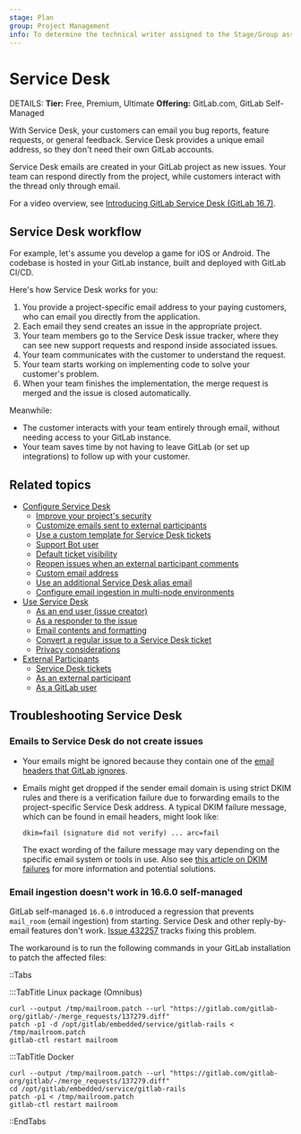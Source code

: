 ```yaml
---
stage: Plan
group: Project Management
info: To determine the technical writer assigned to the Stage/Group associated with this page, see https://handbook.gitlab.com/handbook/product/ux/technical-writing/#assignments
---
```


# Service Desk

DETAILS:
**Tier:** Free, Premium, Ultimate
**Offering:** GitLab.com, GitLab Self-Managed

With Service Desk, your customers
can email you bug reports, feature requests, or general feedback.
Service Desk provides a unique email address, so they don't need their own GitLab accounts.

Service Desk emails are created in your GitLab project as new issues.
Your team can respond directly from the project, while customers interact with the thread only
through email.

<i class="fa fa-youtube-play youtube" aria-hidden="true"></i>
For a video overview, see [Introducing GitLab Service Desk (GitLab 16.7)](https://www.youtube.com/watch?v=LDVQXv3I5rI).
<!-- Video published on 2023-12-19 -->

## Service Desk workflow

For example, let's assume you develop a game for iOS or Android.
The codebase is hosted in your GitLab instance, built and deployed
with GitLab CI/CD.

Here's how Service Desk works for you:

1. You provide a project-specific email address to your paying customers, who can email you directly
   from the application.
1. Each email they send creates an issue in the appropriate project.
1. Your team members go to the Service Desk issue tracker, where they can see new support
   requests and respond inside associated issues.
1. Your team communicates with the customer to understand the request.
1. Your team starts working on implementing code to solve your customer's problem.
1. When your team finishes the implementation, the merge request is merged and the issue
   is closed automatically.

Meanwhile:

- The customer interacts with your team entirely through email, without needing access to your
  GitLab instance.
- Your team saves time by not having to leave GitLab (or set up integrations) to follow up with
  your customer.

## Related topics

- [Configure Service Desk](configure.md)
  - [Improve your project's security](configure.md#improve-your-projects-security)
  - [Customize emails sent to external participants](configure.md#customize-emails-sent-to-external-participants)
  - [Use a custom template for Service Desk tickets](configure.md#use-a-custom-template-for-service-desk-tickets)
  - [Support Bot user](configure.md#support-bot-user)
  - [Default ticket visibility](configure.md#default-ticket-visibility)
  - [Reopen issues when an external participant comments](configure.md#reopen-issues-when-an-external-participant-comments)
  - [Custom email address](configure.md#custom-email-address)
  - [Use an additional Service Desk alias email](configure.md#use-an-additional-service-desk-alias-email)
  - [Configure email ingestion in multi-node environments](configure.md#configure-email-ingestion-in-multi-node-environments)
- [Use Service Desk](using_service_desk.md#use-service-desk)
  - [As an end user (issue creator)](using_service_desk.md#as-an-end-user-issue-creator)
  - [As a responder to the issue](using_service_desk.md#as-a-responder-to-the-issue)
  - [Email contents and formatting](using_service_desk.md#email-contents-and-formatting)
  - [Convert a regular issue to a Service Desk ticket](using_service_desk.md#convert-a-regular-issue-to-a-service-desk-ticket)
  - [Privacy considerations](using_service_desk.md#privacy-considerations)
- [External Participants](external_participants.md)
  - [Service Desk tickets](external_participants.md#service-desk-tickets)
  - [As an external participant](external_participants.md#as-an-external-participant)
  - [As a GitLab user](external_participants.md#as-a-gitlab-user)

## Troubleshooting Service Desk

### Emails to Service Desk do not create issues

- Your emails might be ignored because they contain one of the
  [email headers that GitLab ignores](../../../administration/incoming_email.md#rejected-headers).
- Emails might get dropped if the sender email domain is using strict DKIM rules and there is a verification
  failure due to forwarding emails to the project-specific Service Desk address.
  A typical DKIM failure message, which can be found in email headers, might look like:

  ```plaintext
  dkim=fail (signature did not verify) ... arc=fail
  ```

  The exact wording of the failure message may vary depending on the specific email system or tools in use.
  Also see [this article on DKIM failures](https://automatedemailwarmup.com/blog/dkim-fail/) for more
  information and potential solutions.

### Email ingestion doesn't work in 16.6.0 self-managed

GitLab self-managed `16.6.0` introduced a regression that prevents `mail_room` (email ingestion) from starting.
Service Desk and other reply-by-email features don't work.
[Issue 432257](https://gitlab.com/gitlab-org/gitlab/-/issues/432257) tracks fixing this problem.

The workaround is to run the following commands in your GitLab installation
to patch the affected files:

::Tabs

:::TabTitle Linux package (Omnibus)

```shell
curl --output /tmp/mailroom.patch --url "https://gitlab.com/gitlab-org/gitlab/-/merge_requests/137279.diff"
patch -p1 -d /opt/gitlab/embedded/service/gitlab-rails < /tmp/mailroom.patch
gitlab-ctl restart mailroom
```

:::TabTitle Docker

```shell
curl --output /tmp/mailroom.patch --url "https://gitlab.com/gitlab-org/gitlab/-/merge_requests/137279.diff"
cd /opt/gitlab/embedded/service/gitlab-rails
patch -p1 < /tmp/mailroom.patch
gitlab-ctl restart mailroom
```

::EndTabs
